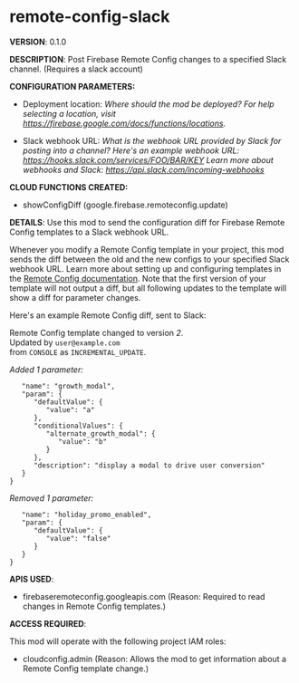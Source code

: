 # remote-config-slack

**VERSION**: 0.1.0

**DESCRIPTION**: Post Firebase Remote Config changes to a specified Slack channel. (Requires a slack account)



**CONFIGURATION PARAMETERS:**

* Deployment location: *Where should the mod be deployed? For help selecting a location, visit https://firebase.google.com/docs/functions/locations.*

* Slack webhook URL: *What is the webhook URL provided by Slack for posting into a channel?
Here's an example webhook URL: https://hooks.slack.com/services/FOO/BAR/KEY
Learn more about webhooks and Slack: https://api.slack.com/incoming-webhooks*



**CLOUD FUNCTIONS CREATED:**

* showConfigDiff (google.firebase.remoteconfig.update)



**DETAILS**: Use this mod to send the configuration diff for Firebase Remote Config templates to a Slack webhook URL.

Whenever you modify a Remote Config template in your project, this mod sends the diff between the old and the new configs to your specified Slack webhook URL. Learn more about setting up and configuring templates in the [Remote Config documentation](https://firebase.google.com/docs/remote-config/templates). Note that the first version of your template will not output a diff, but all following updates to the template will show a diff for parameter changes.

Here's an example Remote Config diff, sent to Slack:

Remote Config template changed to version _2_.<br>
Updated by `user@example.com`<br>
from `CONSOLE` as `INCREMENTAL_UPDATE`.<br>

_Added 1 parameter:_

```{
   "name": "growth_modal",
   "param": {
      "defaultValue": {
         "value": "a"
      },
      "conditionalValues": {
         "alternate_growth_modal": {
            "value": "b"
         }
      },
      "description": "display a modal to drive user conversion"
   }
}
```

_Removed 1 parameter:_

```{
   "name": "holiday_promo_enabled",
   "param": {
      "defaultValue": {
         "value": "false"
      }
   }
}
```



**APIS USED**:

* firebaseremoteconfig.googleapis.com (Reason: Required to read changes in Remote Config templates.)



**ACCESS REQUIRED**:



This mod will operate with the following project IAM roles:

* cloudconfig.admin (Reason: Allows the mod to get information about a Remote Config template change.)
